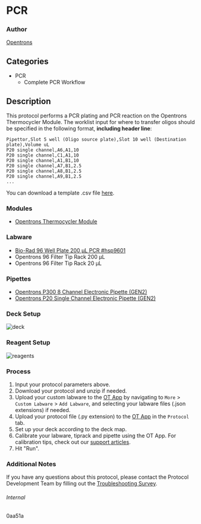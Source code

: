 # PCR


### Author
[Opentrons](https://opentrons.com/)




## Categories
* PCR
	* Complete PCR Workflow


## Description
This protocol performs a PCR plating and PCR reaction on the Opentrons Thermocycler Module. The worklist input for where to transfer oligos should be specified in the following format, **including header line**:

```
Pipettor,Slot 5 well (Oligo source plate),Slot 10 well (Destination plate),Volume uL
P20 single channel,A6,A1,10
P20 single channel,C1,A1,10
P20 single channel,A1,B1,10
P20 single channel,A7,B1,2.5
P20 single channel,A8,B1,2.5
P20 single channel,A9,B1,2.5
...
```

You can download a template .csv file [here](https://opentrons-protocol-library-website.s3.amazonaws.com/custom-README-images/0aa51a/ex.csv).


### Modules
* [Opentrons Thermocycler Module](https://shop.opentrons.com/thermocycler-module-1/)


### Labware
* [Bio-Rad 96 Well Plate 200 µL PCR #hsp9601](http://www.bio-rad.com/en-us/sku/hsp9601-hard-shell-96-well-pcr-plates-low-profile-thin-wall-skirted-white-clear?ID=hsp9601)
* Opentrons 96 Filter Tip Rack 200 µL
* Opentrons 96 Filter Tip Rack 20 µL


### Pipettes
* [Opentrons P300 8 Channel Electronic Pipette (GEN2)](https://shop.opentrons.com/8-channel-electronic-pipette/)
* [Opentrons P20 Single Channel Electronic Pipette (GEN2)](https://shop.opentrons.com/single-channel-electronic-pipette-p20/)


### Deck Setup
![deck](https://opentrons-protocol-library-website.s3.amazonaws.com/custom-README-images/0aa51a/deck.png)


### Reagent Setup
![reagents](https://opentrons-protocol-library-website.s3.amazonaws.com/custom-README-images/0aa51a/reagents.png)


### Process
1. Input your protocol parameters above.
2. Download your protocol and unzip if needed.
3. Upload your custom labware to the [OT App](https://opentrons.com/ot-app) by navigating to `More` > `Custom Labware` > `Add Labware`, and selecting your labware files (.json extensions) if needed.
4. Upload your protocol file (.py extension) to the [OT App](https://opentrons.com/ot-app) in the `Protocol` tab.
5. Set up your deck according to the deck map.
6. Calibrate your labware, tiprack and pipette using the OT App. For calibration tips, check out our [support articles](https://support.opentrons.com/en/collections/1559720-guide-for-getting-started-with-the-ot-2).
7. Hit "Run".


### Additional Notes
If you have any questions about this protocol, please contact the Protocol Development Team by filling out the [Troubleshooting Survey](https://protocol-troubleshooting.paperform.co/).


###### Internal
0aa51a
